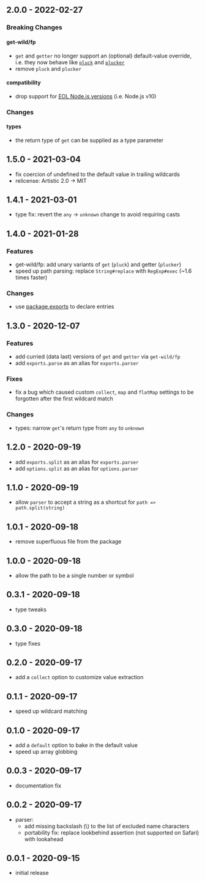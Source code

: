 ## 2.0.0 - 2022-02-27

### Breaking Changes

#### get-wild/fp

- `get` and `getter` no longer support an (optional) default-value override,
  i.e. they now behave like [`pluck`][pluck] and [`plucker`][plucker]
- remove `pluck` and `plucker`

#### compatibility

- drop support for [EOL Node.js versions][EOL] (i.e. Node.js v10)

### Changes

#### types

- the return type of `get` can be supplied as a type parameter

## 1.5.0 - 2021-03-04

- fix coercion of undefined to the default value in trailing wildcards
- relicense: Artistic 2.0 -> MIT

## 1.4.1 - 2021-03-01

- type fix: revert the `any` -> `unknown` change to avoid requiring casts

## 1.4.0 - 2021-01-28

### Features

- get-wild/fp: add unary variants of `get` (`pluck`) and getter (`plucker`)
- speed up path parsing: replace `String#replace` with `RegExp#exec` (~1.6
  times faster)

### Changes

- use [package.exports](https://nodejs.org/api/packages.html#packages_package_entry_points)
  to declare entries

## 1.3.0 - 2020-12-07

### Features

- add curried (data last) versions of `get` and `getter` via `get-wild/fp`
- add `exports.parse` as an alias for `exports.parser`

### Fixes

- fix a bug which caused custom `collect`, `map` and `flatMap` settings to be
  forgotten after the first wildcard match

### Changes

- types: narrow `get`'s return type from `any` to `unknown`

## 1.2.0 - 2020-09-19

- add `exports.split` as an alias for `exports.parser`
- add `options.split` as an alias for `options.parser`

## 1.1.0 - 2020-09-19

- allow `parser` to accept a string as a shortcut for `path => path.split(string)`

## 1.0.1 - 2020-09-18

- remove superfluous file from the package

## 1.0.0 - 2020-09-18

- allow the path to be a single number or symbol

## 0.3.1 - 2020-09-18

- type tweaks

## 0.3.0 - 2020-09-18

- type fixes

## 0.2.0 - 2020-09-17

- add a `collect` option to customize value extraction

## 0.1.1 - 2020-09-17

- speed up wildcard matching

## 0.1.0 - 2020-09-17

- add a `default` option to bake in the default value
- speed up array globbing

## 0.0.3 - 2020-09-17

- documentation fix

## 0.0.2 - 2020-09-17

- parser:
    - add missing backslash (\\) to the list of excluded name characters
    - portability fix: replace lookbehind assertion (not supported on Safari)
      with lookahead

## 0.0.1 - 2020-09-15

- initial release

[EOL]: https://github.com/nodejs/Release#readme
[pluck]: https://github.com/chocolateboy/get-wild/blob/v1.5.0/README.md#pluck
[plucker]: https://github.com/chocolateboy/get-wild/blob/v1.5.0/README.md#pluck
